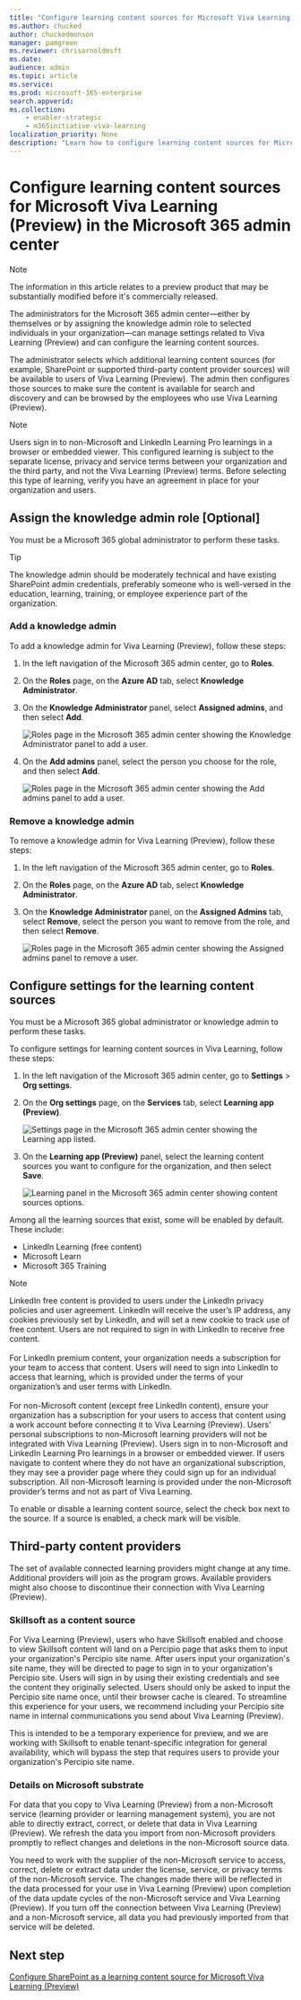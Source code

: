 ```yaml
---
title: "Configure learning content sources for Microsoft Viva Learning (Preview) in the Microsoft 365 admin center"
ms.author: chucked
author: chuckedmonson
manager: pamgreen
ms.reviewer: chrisarnoldmsft
ms.date: 
audience: admin
ms.topic: article
ms.service: 
ms.prod: microsoft-365-enterprise
search.appverid: 
ms.collection: 
    - enabler-strategic
    - m365initiative-viva-learning
localization_priority: None
description: "Learn how to configure learning content sources for Microsoft Viva Learning (Preview) in the Microsoft 365 admin center."
---
```


# Configure learning content sources for Microsoft Viva Learning (Preview) in the Microsoft 365 admin center

> [!NOTE]
> The information in this article relates to a preview product that may be substantially modified before it's commercially released. 

The administrators for the Microsoft 365 admin center—either by themselves or by assigning the knowledge admin role to selected individuals in your organization—can manage settings related to Viva Learning (Preview) and can configure the learning content sources.

The administrator selects which additional learning content sources (for example, SharePoint or supported third-party content provider sources) will be available to users of Viva Learning (Preview). The admin then configures those sources to make sure the content is available for search and discovery and can be browsed by the employees who use Viva Learning (Preview).

> [!NOTE]
>  Users sign in to non-Microsoft and LinkedIn Learning Pro learnings in a browser or embedded viewer. This configured learning is subject to the separate license, privacy and service terms between your organization and the third party, and not the Viva Learning (Preview) terms. Before selecting this type of learning, verify you have an agreement in place for your organization and users.

## Assign the knowledge admin role [Optional]

You must be a Microsoft 365 global administrator to perform these tasks.

> [!TIP]
> The knowledge admin should be moderately technical and have existing SharePoint admin credentials, preferably someone who is well-versed in the education, learning, training, or employee experience part of the organization.

### Add a knowledge admin

To add a knowledge admin for Viva Learning (Preview), follow these steps:

1.	In the left navigation of the Microsoft 365 admin center, go to **Roles**.

2.	On the **Roles** page, on the **Azure AD** tab, select **Knowledge Administrator**.
 
3.	On the **Knowledge Administrator** panel, select **Assigned admins**, and then select **Add**.

     ![Roles page in the Microsoft 365 admin center showing the Knowledge Administrator panel to add a user.](../media/learning/learning-add-knowledge-admin-1.png)

3.	On the **Add admins** panel, select the person you choose for the role, and then select **Add**.

     ![Roles page in the Microsoft 365 admin center showing the Add admins panel to add a user.](../media/learning/learning-add-knowledge-admin-2.png)

### Remove a knowledge admin

To remove a knowledge admin for Viva Learning (Preview), follow these steps:

1.	In the left navigation of the Microsoft 365 admin center, go to **Roles**.

2.	On the **Roles** page, on the **Azure AD** tab, select **Knowledge Administrator**.
 
3.	On the **Knowledge Administrator** panel, on the **Assigned Admins** tab, select **Remove**, select the person you want to remove from the role, and then select **Remove**.

     ![Roles page in the Microsoft 365 admin center showing the Assigned admins panel to remove a user.](../media/learning/learning-remove-knowledge-admin-1.png)

## Configure settings for the learning content sources

You must be a Microsoft 365 global administrator or knowledge admin to perform these tasks.

To configure settings for learning content sources in Viva Learning, follow these steps:

1.	In the left navigation of the Microsoft 365 admin center, go to **Settings** > **Org settings**.

2.	On the **Org settings** page, on the **Services** tab, select **Learning app (Preview)**.

     ![Settings page in the Microsoft 365 admin center showing the Learning app listed.](../media/learning/learning-sharepoint-configure1.png)

3.	On the **Learning app (Preview)** panel, select the learning content sources you want to configure for the organization, and then select **Save**.

     ![Learning panel in the Microsoft 365 admin center showing content sources options.](../media/learning/learning-sharepoint-configure2.png)

Among all the learning sources that exist, some will be enabled by default. These include:

- LinkedIn Learning (free content)
- Microsoft Learn
- Microsoft 365 Training

> [!NOTE]
> LinkedIn free content is provided to users under the LinkedIn privacy policies and user agreement. LinkedIn will receive the user’s IP address, any cookies previously set by LinkedIn, and will set a new cookie to track use of free content. Users are not required to sign in with LinkedIn to receive free content.<br><br>
For LinkedIn premium content, your organization needs a subscription for your team to access that content. Users will need to sign into LinkedIn to access that learning, which is provided under the terms of your organization’s and user terms with LinkedIn.<br><br> 
For non-Microsoft content (except free LinkedIn content), ensure your organization has a subscription for your users to access that content using a work account before connecting it to Viva Learning (Preview). Users’ personal subscriptions to non-Microsoft learning providers will not be integrated with Viva Learning (Preview). Users sign in to non-Microsoft and LinkedIn Learning Pro learnings in a browser or embedded viewer. If users navigate to content where they do not have an organizational subscription, they may see a provider page where they could sign up for an individual subscription. All non-Microsoft learning is provided under the non-Microsoft provider’s terms and not as part of Viva Learning. 

To enable or disable a learning content source, select the check box next to the source. If a source is enabled, a check mark will be visible.

## Third-party content providers 

The set of available connected learning providers might change at any time. Additional providers will join as the program grows. Available providers might also choose to discontinue their connection with Viva Learning (Preview).

### Skillsoft as a content source  

For Viva Learning (Preview), users who have Skillsoft enabled and choose to view Skillsoft content will land on a Percipio page that asks them to input your organization's Percipio site name. After users input your organization's site name, they will be directed to page to sign in to your organization's Percipio site. Users will sign in by using their existing credentials and see the content they originally selected. Users should only be asked to input the Percipio site name once, until their browser cache is cleared. To streamline this experience for your users, we recommend including your Percipio site name in internal communications you send about Viva Learning (Preview).

This is intended to be a temporary experience for preview, and we are working with Skillsoft to enable tenant-specific integration for general availability, which will bypass the step that requires users to provide your organization's Percipio site name. 

### Details on Microsoft substrate  

For data that you copy to Viva Learning (Preview) from a non-Microsoft service (learning provider or learning management system), you are not able to directly extract, correct, or delete that data in Viva Learning (Preview). We refresh the data you import from non-Microsoft providers promptly to reflect changes and deletions in the non-Microsoft source data.

You need to work with the supplier of the non-Microsoft service to access, correct, delete or extract data under the license, service, or privacy terms of the non-Microsoft service. The changes made there will be reflected in the data processed for your use in Viva Learning (Preview) upon completion of the data update cycles of the non-Microsoft service and Viva Learning (Preview). If you turn off the connection between Viva Learning (Preview) and a non-Microsoft service, all data you had previously imported from that service will be deleted. 

## Next step

[Configure SharePoint as a learning content source for Microsoft Viva Learning (Preview)](configure-sharepoint-content-source.md)